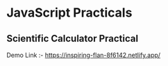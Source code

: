 # JavaScript Practicals

## Scientific Calculator Practical

Demo Link :- https://inspiring-flan-8f6142.netlify.app/
